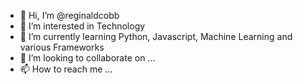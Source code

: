 - 👋 Hi, I’m @reginaldcobb
- 👀 I’m interested in Technology
- 🌱 I’m currently learning Python, Javascript, Machine Learning and various Frameworks
- 💞️ I’m looking to collaborate on ...
- 📫 How to reach me ...

<!---
reginaldcobb/reginaldcobb is a ✨ special ✨ repository because its `README.md` (this file) appears on your GitHub profile.
You can click the Preview link to take a look at your changes.
--->
